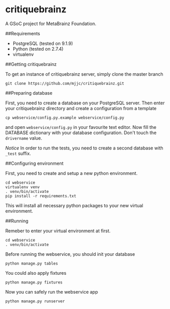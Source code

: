 critiquebrainz
==============

A GSoC project for MetaBrainz Foundation. 

##Requirements

* PostgreSQL (tested on 9.1.9)
* Python (tested on 2.7.4)
* virtualenv

##Getting critiquebrainz

To get an instance of critiquebrainz server, simply clone the master branch

    git clone https://github.com/mjjc/critiquebrainz.git

##Preparing database

First, you need to create a database on your PostgreSQL server. Then enter
your critiquebrainz directory and create a configuration from a template

    cp webservice/config.py.example webservice/config.py

and open `webservice/config.py` in your favourite text editor. Now fill the
DATABASE dictionary with your database configuration. Don't touch the `drivername`
value.

*Notice* In order to run the tests, you need to create a second database with
`_test` suffix.

##Configuring environment

First, you need to create and setup a new python environment.

    cd webservice
    virtualenv venv
    . venv/bin/activate
    pip install -r requirements.txt

This will install all necessary python packages to your new virtual environment.

##Running

Remeber to enter your virtual environment at first.

    cd webservice
    . venv/bin/activate

Before running the webservice, you should init your database

    python manage.py tables

You could also apply fixtures

    python manage.py fixtures

Now you can safely run the webservice app

    python manage.py runserver

